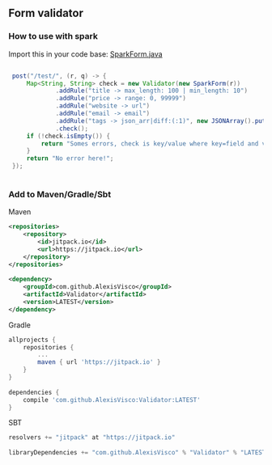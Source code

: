 ## Form validator

### How to use with spark

Import this in your code base: [SparkForm.java](https://github.com/AlexisVisco/Validator/blob/master/src/test/java/impl/SparkForm.java)

```java

 post("/test/", (r, q) -> {
     Map<String, String> check = new Validator(new SparkForm(r))
             .addRule("title -> max_length: 100 | min_length: 10")
             .addRule("price -> range: 0, 99999")
             .addRule("website -> url")
             .addRule("email -> email")
             .addRule("tags -> json_arr|diff:(:1)", new JSONArray().put("hey").put("this is a replacement").toString())
             .check();
     if (!check.isEmpty()) {
         return "Somes errors, check is key/value where key=field and value=error message";
     }
     return "No error here!";
 });
    

```

### Add to Maven/Gradle/Sbt

Maven
```xml
<repositories>
	<repository>
	    <id>jitpack.io</id>
	    <url>https://jitpack.io</url>
	</repository>
</repositories>
 
<dependency>
    <groupId>com.github.AlexisVisco</groupId>
    <artifactId>Validator</artifactId>
    <version>LATEST</version>
</dependency>
```

Gradle
```gradle
allprojects {
	repositories {
		...
		maven { url 'https://jitpack.io' }
	}
}
 
dependencies {
    compile 'com.github.AlexisVisco:Validator:LATEST'
}
```
SBT
```sbt
resolvers += "jitpack" at "https://jitpack.io"
 
libraryDependencies += "com.github.AlexisVisco" % "Validator" % "LATEST"	
```